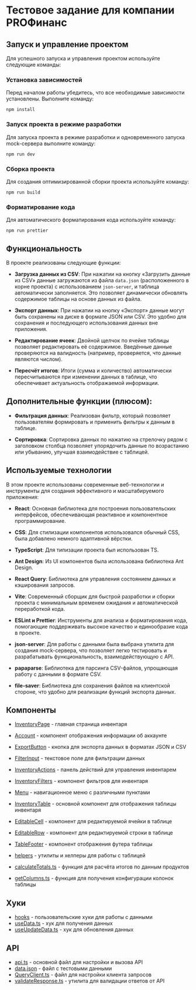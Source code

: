 # Тестовое задание для компании PROФинанс

## Запуск и управление проектом

Для успешного запуска и управления проектом используйте следующие команды:

### Установка зависимостей

Перед началом работы убедитесь, что все необходимые зависимости установлены. Выполните команду:

```shell
npm install
```

### Запуск проекта в режиме разработки

Для запуска проекта в режиме разработки и одновременного запуска mock-сервера выполните команду:

```shell
npm run dev
```

### Сборка проекта

Для создания оптимизированной сборки проекта используйте команду:

```shell
npm run build
```

### Форматирование кода

Для автоматического форматирования кода используйте команду:

```shell
npm run prettier
```

## Функциональность

В проекте реализованы следующие функции:

-   **Загрузка данных из CSV**: При нажатии на кнопку «Загрузить данные из CSV» данные загружаются из файла `data.json` (расположенного в корне проекта) с использованием `json-server`, и таблица автоматически заполняется. Это позволяет динамически обновлять содержимое таблицы на основе данных из файла.

-   **Экспорт данных**: При нажатии на кнопку «Экспорт» данные могут быть сохранены на диске в формате JSON или CSV. Это удобно для сохранения и последующего использования данных вне приложения.

-   **Редактирование ячеек**: Двойной щелчок по ячейке таблицы позволяет редактировать её содержимое. Введённые данные проверяются на валидность (например, проверяется, что данные являются числом).

-   **Пересчёт итогов**: Итоги (сумма и количество) автоматически пересчитываются при изменении данных в таблице, что обеспечивает актуальность отображаемой информации.

## Дополнительные функции (плюсом):

-   **Фильтрация данных**: Реализован фильтр, который позволяет пользователям формировать и применить фильтры к данным в таблице.

-   **Сортировка**: Сортировка данных по нажатию на стрелочку рядом с заголовком столбца позволяет упорядочить данные по возрастанию или убыванию, улучшая взаимодействие с таблицей.

## Используемые технологии

В этом проекте использованы современные веб-технологии и инструменты для создания эффективного и масштабируемого приложения:

-   **React**: Основная библиотека для построения пользовательских интерфейсов, обеспечивающая реактивное и компонентное программирование.

-   **CSS**: Для стилизации компонентов использовался обычный CSS, была добавлено немного адаптивной вёрстки.

-   **TypeScript**: Для типизации проекта был использован TS.

-   **Ant Design**: Из UI компонентов была использована библиотека Ant Design.

-   **React Query**: Библиотека для управления состоянием данных и кэширования запросов.

-   **Vite**: Современный сборщик для быстрой разработки и сборки проекта с минимальным временем ожидания и автоматической переработкой кода.

-   **ESLint и Prettier**: Инструменты для анализа и форматирования кода, помогающие поддерживать высокое качество и единообразие кода в проекте.

-   **json-server**: Для работы с данными была выбрана утилита для создания mock-сервера, что позволяет легко тестировать и разрабатывать функциональность, взаимодействующую с API.

-   **papaparse**: Библиотека для парсинга CSV-файлов, упрощающая работу с данными в формате CSV.

-   **file-saver**: Библиотека для сохранения файлов на клиентской стороне, что удобно для реализации функций экспорта данных.

## Компоненты

-   [InventoryPage](./src/Pages/InventoryPage) - главная страница инвентаря
-   [Account](./src/components/Account/Account.tsx) - компонент отображения информации об аккаунте
-   [ExportButton](./src/components/ExportButton/ExportButton.tsx) - кнопка для экспорта данных в форматах JSON и CSV
-   [FilterInput](./src/components/FilterInput/FilterInput.tsx) - текстовое поле для фильтрации данных
-   [InventoryActions](./src/components/InventoryActions/InventoryActions.tsx) - панель действий для управления инвентарем
-   [InventoryFilters](./src/components/InventoryFilters/InventoryFilters.tsx) - компонент фильтров для инвентаря
-   [Menu](./src/components/Menu/Menu.tsx) - навигационное меню с различными пунктами

-   [InventoryTable](./src/components/InventoryTable/InventoryTable.tsx) - основной компонент для отображения таблицы инвентаря
-   [EditableCell](./src/components/InventoryTable/components/EditableCell/EditableCell.tsx) - компонент для редактируемой ячейки в таблице
-   [EditableRow](./src/components/InventoryTable/components/EditableRow/EditableRow.tsx) - компонент для редактируемой строки в таблице
-   [TableFooter](./src/components/InventoryTable/components/TableFooter/TableFooter.tsx) - компонент отображения футера таблицы

-   [helpers](./src/components/InventoryTable/helpers) - утилиты и хелперы для работы с таблицей
-   [calculateTotals.ts](./src/components/InventoryTable/helpers/calculateTotals.ts) - функция для расчёта итогов по данным продуктов
-   [getColumns.ts](./src/components/InventoryTable/helpers/getColumns.ts) - функция для получения конфигурации колонок таблицы

## Хуки

-   [hooks](./src/hooks) - пользовательские хуки для работы с данными
-   [useData.ts](./src/hooks/useData.ts) - хук для получения данных
-   [useUpdateData.ts](./src/hooks/useUpdateData.ts) - хук для обновления данных

## API

-   [api.ts](./src/api/api.ts) - основной файл для настройки и вызова API
-   [data.json](./src/api/data.json) - файл с тестовыми данными
-   [QueryClient.ts](./src/api/QueryClient.ts) - файл для настройки клиента запросов
-   [validateResponse.ts](./src/api/validateResponse.ts) - утилита для валидации ответов от API
